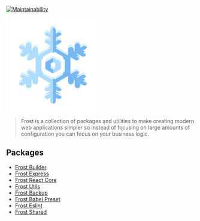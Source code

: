 [![Maintainability](https://api.codeclimate.com/v1/badges/66fa63123c49691fa50e/maintainability)](https://codeclimate.com/github/Bashkir15/frost/maintainability)

<img src="./assets/logo.png" alt="Frost Logo" width="250">

> Frost is a collection of packages and utilities to make creating modern web applications simpler so instead of focusing on large amounts of configuration you can focus on your business logic. 

## Packages

- [Frost Builder](https://github.com/Bashkir15/frost/tree/master/packages/frost-builder)
- [Frost Express](https://github.com/Bashkir15/frost/tree/master/packages/frost-express)
- [Frost React Core](https://github.com/Bashkir15/frost/tree/master/packages/frost-react-core)
- [Frost Utils](https://github.com/Bashkir15/frost/tree/master/packages/frost-utils)
- [Frost Backup](https://github.com/Bashkir15/frost/tree/master/packages/frost-backup)
- [Frost Babel Preset](https://github.com/Bashkir15/frost/tree/master/packages/frost-babel-preset)
- [Frost Eslint](https://github.com/Bashkir15/frost/tree/master/packages/frost-eslint)
- [Frost Shared](https://github.com/Bashkir15/frost/tree/master/packages/frost-shared)


